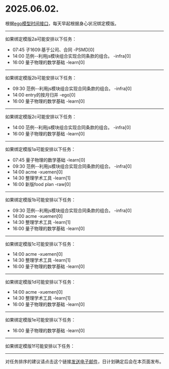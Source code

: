 # 2025.06.02.

根据[ego模型时间接口](https://gitee.com/hyg/blog/blob/master/timeflow.md)，每天早起根据身心状况绑定模版。

---
如果绑定模版2a可能安排以下任务：

- 07:45	子1609:基于公司、合同 -PSMD[0]
- 14:00	范例--利用js模块组合实现合同条款的组合。 -infra[0]
- 16:00	量子物理的数学基础 -learn[0]

---
如果绑定模版2b可能安排以下任务：

- 09:30	范例--利用js模块组合实现合同条款的组合。 -infra[0]
- 14:00	entry的按月归并 -ego[0]
- 16:00	量子物理的数学基础 -learn[0]

---
如果绑定模版2c可能安排以下任务：

- 14:00	范例--利用js模块组合实现合同条款的组合。 -infra[0]
- 16:00	量子物理的数学基础 -learn[0]

---
如果绑定模版1a可能安排以下任务：

- 07:45	量子物理的数学基础 -learn[0]
- 09:30	范例--利用js模块组合实现合同条款的组合。 -infra[0]
- 14:00	acme -xuemen[0]
- 14:30	整理学术工具 -learn[1]
- 16:00	新版food plan -raw[0]

---
如果绑定模版1b可能安排以下任务：

- 09:30	范例--利用js模块组合实现合同条款的组合。 -infra[0]
- 14:00	acme -xuemen[0]
- 14:30	整理学术工具 -learn[1]
- 16:00	量子物理的数学基础 -learn[0]

---
如果绑定模版1c可能安排以下任务：

- 14:00	acme -xuemen[0]
- 14:30	整理学术工具 -learn[1]
- 16:00	量子物理的数学基础 -learn[0]

---
如果绑定模版1d可能安排以下任务：

- 14:00	acme -xuemen[0]
- 14:30	整理学术工具 -learn[1]
- 16:00	量子物理的数学基础 -learn[0]

---
如果绑定模版1e可能安排以下任务：

- 16:00	量子物理的数学基础 -learn[0]

---
如果绑定模版1f可能安排以下任务：


---
对任务排序的建议请点击这个链接<a href="mailto:huangyg@mars22.com?subject=关于2025.06.02.任务排序的建议&body=date: 2025.06.02.%0D%0Afile: ../../blog/release/time/d.20250602.md%0D%0A---请勿修改邮件主题及以上内容---%0D%0A">发送电子邮件</a>，日计划确定后会在本页面发布。